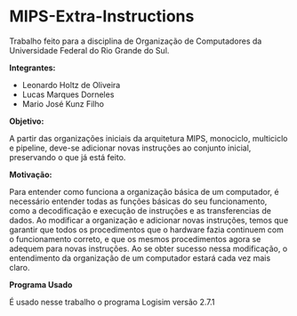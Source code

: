 # MIPS-Extra-Instructions
Trabalho feito para a disciplina de Organização de Computadores da Universidade Federal do Rio Grande do Sul.

**Integrantes:**

- Leonardo Holtz de Oliveira
- Lucas Marques Dorneles
- Mario José Kunz Filho

**Objetivo:**

A partir das organizações iniciais da arquitetura MIPS, monociclo, multiciclo e pipeline, deve-se adicionar novas instruções ao conjunto inicial, preservando o que já está feito.

**Motivação:**

Para entender como funciona a organização básica de um computador, é necessário entender todas as funções básicas do seu funcionamento, como a decodificação e execução de instruções e as transferencias de dados. Ao modificar a organização e adicionar novas instruções, temos que garantir que todos os procedimentos que o hardware fazia continuem com o funcionamento correto, e que os mesmos procedimentos agora se adequem para novas instruções. Ao se obter sucesso nessa modificação, o entendimento da organização de um computador estará cada vez mais claro.

**Programa Usado**

É usado nesse trabalho o programa Logisim versão 2.7.1
